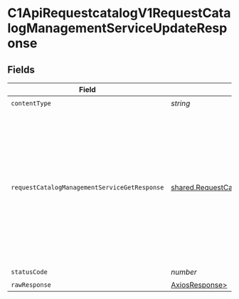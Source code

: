 # C1ApiRequestcatalogV1RequestCatalogManagementServiceUpdateResponse


## Fields

| Field                                                                                                                                                                           | Type                                                                                                                                                                            | Required                                                                                                                                                                        | Description                                                                                                                                                                     |
| ------------------------------------------------------------------------------------------------------------------------------------------------------------------------------- | ------------------------------------------------------------------------------------------------------------------------------------------------------------------------------- | ------------------------------------------------------------------------------------------------------------------------------------------------------------------------------- | ------------------------------------------------------------------------------------------------------------------------------------------------------------------------------- |
| `contentType`                                                                                                                                                                   | *string*                                                                                                                                                                        | :heavy_check_mark:                                                                                                                                                              | N/A                                                                                                                                                                             |
| `requestCatalogManagementServiceGetResponse`                                                                                                                                    | [shared.RequestCatalogManagementServiceGetResponse](../../models/shared/requestcatalogmanagementservicegetresponse.md)                                                          | :heavy_minus_sign:                                                                                                                                                              |  The request catalog management service get response returns a request catalog view with the expanded items in the expanded array indicated by the expand mask in the request.<br/> |
| `statusCode`                                                                                                                                                                    | *number*                                                                                                                                                                        | :heavy_check_mark:                                                                                                                                                              | N/A                                                                                                                                                                             |
| `rawResponse`                                                                                                                                                                   | [AxiosResponse>](https://axios-http.com/docs/res_schema)                                                                                                                        | :heavy_minus_sign:                                                                                                                                                              | N/A                                                                                                                                                                             |